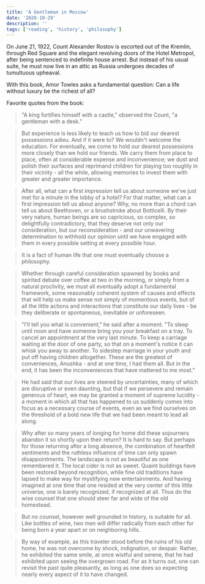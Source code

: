 ```yaml
---
title: 'A Gentleman in Moscow'
date: '2020-10-29'
description: ''
tags: ['reading', 'history', 'philosophy']
---
```


On June 21, 1922, Count Alexander Rostov is escorted out of the Kremlin, through Red Square and the elegant revolving doors of the Hotel Metropol, after being sentenced to indefinite house arrest. But instead of his usual suite, he must now live in an attic as Russia undergoes decades of tumultuous upheaval.

With this book, Amor Towles asks a fundamental question: Can a life without luxury be the richest of all?

Favorite quotes from the book:

> "A king fortifies himself with a castle," observed the Count, "a gentleman with a desk."

> But experience is less likely to teach us how to bid our dearest possessions adieu. And if it were to? We wouldn't welcome the education. For eventually, we come to hold our dearest possessions more closely than we hold our friends. We carry them from place to place, often at considerable expense and inconvenience; we dust and polish their surfaces and reprimand children for playing too roughly in their vicinity - all the while, allowing memories to invest them with greater and greater importance.

> After all, what can a first impression tell us about someone we've just met for a minute in the lobby of a hotel? For that matter, what can a first impression tell us about anyone? Why, no more than a chord can tell us about Beethoven, or a brushstroke about Botticelli. By their very nature, human beings are so capricious, so complex, so delightfully contradictory, that they deserve not only our consideration, but our reconsideration - and our unwavering determination to withhold our opinion until we have engaged with them in every possible setting at every possible hour.

> It is a fact of human life that one must eventually choose a philosophy.

> Whether through careful consideration spawned by books and spirited debate over coffee at two in the morning, or simply from a natural proclivity, we must all eventually adopt a fundamental framework, some reasonably coherent system of causes and effects that will help us make sense not simply of momentous events, but of all the little actions and interactions that constitute our daily lives - be they deliberate or spontaneous, inevitable or unforeseen.

> "I'll tell you what is convenient," he said after a moment. "To sleep until noon and have someone bring you your breakfast on a tray. To cancel an appointment at the very last minute. To keep a carriage waiting at the door of one party, so that on a moment's notice it can whisk you away to another. To sidestep marriage in your youth and put off having children altogether. These are the greatest of conveniences, Anushka - and at one time, I had them all. But in the end, it has been the inconveniences that have mattered to me most."

> He had said that our lives are steered by uncertainties, many of which are disruptive or even daunting, but that if we persevere and remain generous of heart, we may be granted a moment of supreme lucidity - a moment in which all that has happened to us suddenly comes into focus as a necessary course of events, even as we find ourselves on the threshold of a bold new life that we had been meant to lead all along.

> Why after so many years of longing for home did these sojourners abandon it so shortly upon their return? It is hard to say. But perhaps for those returning after a long absence, the combination of heartfelt sentiments and the ruthless influence of time can only spawn disappointments. The landscape is not as beautiful as one remembered it. The local cider is not as sweet. Quaint buildings have been restored beyond recognition, while fine old traditions have lapsed to make way for mystifying new entertainments. And having imagined at one time that one resided at the very center of this little universe, one is barely recognized, if recognized at all. Thus do the wise counsel that one should steer far and wide of the old homestead.

> But no counsel, however well grounded in history, is suitable for all. Like bottles of wine, two men will differ radically from each other for being born a year apart or on neighboring hills.

> By way of example, as this traveler stood before the ruins of his old home, he was not overcome by shock, indignation, or despair. Rather, he exhibited the same smile, at once wistful and serene, that he had exhibited upon seeing the overgrown road. For as it turns out, one can revisit the past quite pleasantly, as long as one does so expecting nearly every aspect of it to have changed.
